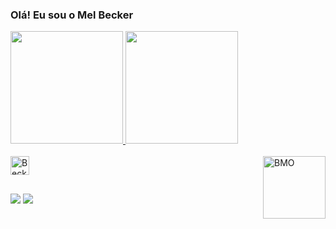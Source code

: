 ### Olá! Eu sou o Mel Becker

<div>
  <a href="https://github.com/MelBecker">
  <img height="180em" src="https://github-readme-stats.vercel.app/api?username=MelBecker&show_icons=true&theme=dark&include_all_commits=true&count_private=true"/>
  <img height="180em" src="https://github-readme-stats.vercel.app/api/top-langs/?username=MelBecker&layout=compact&langs_count=7&theme=dark"/>
</div>
<div style="display: inline_block"><br>
  <img align="center" alt="Becker-C" height="30"  src="https://img.shields.io/badge/C-00599C?style=for-the-badge&logo=c&logoColor=white">
  <img align="right" alt="BMO" height="100" src="Picrewの「AmphyPop Doll Maker」でつくったよ！ https://picrew.me/share?cd=736PXmOH9A #Picrew #AmphyPop_Doll_Maker">
</div>
  
  ##

<div> 
  <a href = "mailto:becker.lima.mel@gmail.com"><img src="https://img.shields.io/badge/-Gmail-%23333?style=for-the-badge&logo=gmail&logoColor=white" target="_blank"></a>
  <a href=https:"//www.instagram.com/augusto.becker/" target="_blank"><img src="https://img.shields.io/badge/-Instagram-%23E4405F?style=for-the-badge&logo=instagram&logoColor=white" target="_blank"></a>
</div>
